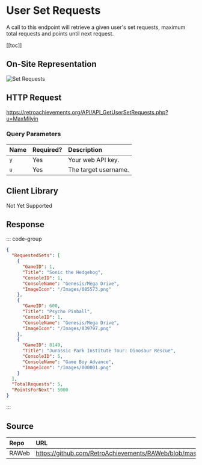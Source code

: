 <script setup>
import SampleRequest from '../components/SampleRequest.vue';
</script>

# User Set Requests

A call to this endpoint will retrieve a given user's set requests, maximum total requests and points until next request.

[[toc]]

## On-Site Representation

![Set Requests](/set-requests.png)

## HTTP Request

<SampleRequest httpVerb="GET">https://retroachievements.org/API/API_GetUserSetRequests.php?u=MaxMilyin</SampleRequest>

### Query Parameters

| Name | Required? | Description          |
| :--- | :-------- | :------------------- |
| `y`  | Yes       | Your web API key.    |
| `u`  | Yes       | The target username. |

## Client Library

Not Yet Supported

## Response

::: code-group

```json [HTTP Response]
{
  "RequestedSets": [
    {
      "GameID": 1,
      "Title": "Sonic the Hedgehog",
      "ConsoleID": 1,
      "ConsoleName": "Genesis/Mega Drive",
      "ImageIcon": "/Images/085573.png"
    },
    {
      "GameID": 600,
      "Title": "Psycho Pinball",
      "ConsoleID": 1,
      "ConsoleName": "Genesis/Mega Drive",
      "ImageIcon": "/Images/039797.png"
    },
    {
      "GameID": 8149,
      "Title": "Jurassic Park Institute Tour: Dinosaur Rescue",
      "ConsoleID": 5,
      "ConsoleName": "Game Boy Advance",
      "ImageIcon": "/Images/000001.png"
    }
  ],
  "TotalRequests": 5,
  "PointsForNext": 5000
}
```

:::

## Source

| Repo  | URL                                                                                          |
| :---- | :------------------------------------------------------------------------------------------- |
| RAWeb | https://github.com/RetroAchievements/RAWeb/blob/master/public/API/API_GetUserSetRequests.php |
